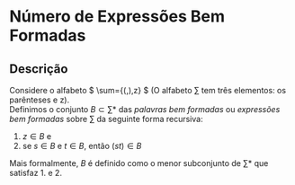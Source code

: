 # Número de Expressões Bem Formadas

## Descrição
Considere o alfabeto $ \sum={(,),z} $ (O alfabeto $\sum$ tem três elementos: os parênteses e z).  
Definimos o conjunto $B\subset\sum*$ das *palavras bem formadas* ou *expressões bem formadas* sobre $\sum$ da seguinte forma recursiva:

1. $z\in B$ e
2. se $s\in B$ e $t\in B$, então $(st)\in B$

Mais formalmente, $B$ é definido como o menor subconjunto de $\sum*$ que satisfaz 1. e 2.
